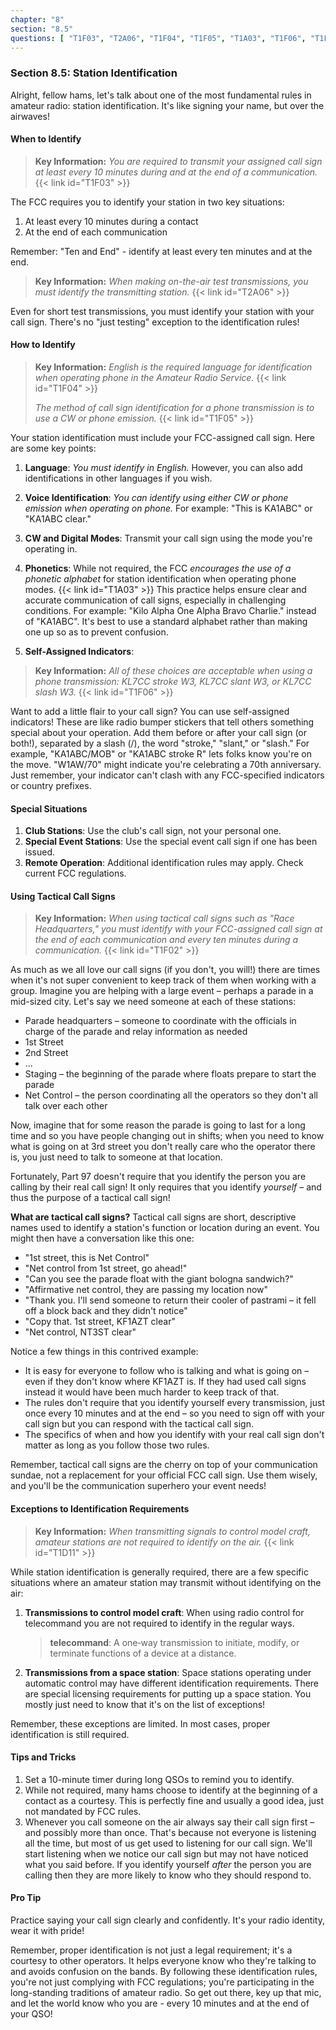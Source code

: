 ```yaml
---
chapter: "8"
section: "8.5"
questions: [ "T1F03", "T2A06", "T1F04", "T1F05", "T1A03", "T1F06", "T1F02", "T1D11" ]
---
```


### Section 8.5: Station Identification

Alright, fellow hams, let's talk about one of the most fundamental rules in amateur radio: station identification. It's like signing your name, but over the airwaves!

#### When to Identify

> **Key Information:** *You are required to transmit your assigned call sign at least every 10 minutes during and at the end of a communication.* {{< link id="T1F03" >}}

The FCC requires you to identify your station in two key situations:
1. At least every 10 minutes during a contact
2. At the end of each communication

Remember: "Ten and End" - identify at least every ten minutes and at the end.

> **Key Information:** *When making on-the-air test transmissions, you must identify the transmitting station.* {{< link id="T2A06" >}}

Even for short test transmissions, you must identify your station with your call sign. There's no "just testing" exception to the identification rules!

#### How to Identify

> **Key Information:** *English is the required language for identification when operating phone in the Amateur Radio Service.* {{< link id="T1F04" >}}
>
> *The method of call sign identification for a phone transmission is to use a CW or phone emission.* {{< link id="T1F05" >}}

Your station identification must include your FCC-assigned call sign. Here are some key points:

1. **Language**: *You must identify in English.* However, you can also add identifications in other languages if you wish.

2. **Voice Identification**: *You can identify using either CW or phone emission when operating on phone.* For example: "This is KA1ABC" or "KA1ABC clear."

3. **CW and Digital Modes**: Transmit your call sign using the mode you're operating in.

4. **Phonetics**: While not required, the FCC *encourages the use of a phonetic alphabet* for station identification when operating phone modes. {{< link id="T1A03" >}} This practice helps ensure clear and accurate communication of call signs, especially in challenging conditions. For example: "Kilo Alpha One Alpha Bravo Charlie." instead of "KA1ABC". It's best to use a standard alphabet rather than making one up so as to prevent confusion.

5. **Self-Assigned Indicators**: 

> **Key Information:** *All of these choices are acceptable when using a phone transmission: KL7CC stroke W3, KL7CC slant W3, or KL7CC slash W3.* {{< link id="T1F06" >}}

Want to add a little flair to your call sign? You can use self-assigned indicators! These are like radio bumper stickers that tell others something special about your operation. Add them before or after your call sign (or both!), separated by a slash (/), the word "stroke," "slant," or "slash." For example, "KA1ABC/MOB" or "KA1ABC stroke R" lets folks know you're on the move. "W1AW/70" might indicate you're celebrating a 70th anniversary. Just remember, your indicator can't clash with any FCC-specified indicators or country prefixes.

#### Special Situations

1. **Club Stations**: Use the club's call sign, not your personal one.
2. **Special Event Stations**: Use the special event call sign if one has been issued.
3. **Remote Operation**: Additional identification rules may apply. Check current FCC regulations.

#### Using Tactical Call Signs

> **Key Information:** *When using tactical call signs such as "Race Headquarters," you must identify with your FCC-assigned call sign at the end of each communication and every ten minutes during a communication.* {{< link id="T1F02" >}}

As much as we all love our call signs (if you don't, you will!) there are times when it's not super convenient to keep track of them when working with a group. Imagine you are helping with a large event – perhaps a parade in a mid-sized city. Let's say we need someone at each of these stations:

* Parade headquarters – someone to coordinate with the officials in charge of the parade and relay information as needed
* 1st Street
* 2nd Street
* ...
* Staging – the beginning of the parade where floats prepare to start the parade
* Net Control – the person coordinating all the operators so they don't all talk over each other

Now, imagine that for some reason the parade is going to last for a long time and so you have people changing out in shifts; when you need to know what is going on at 3rd street you don't really care who the operator there is, you just need to talk to someone at that location.

Fortunately, Part 97 doesn't require that you identify the person you are calling by their real call sign! It only requires that you identify *yourself* – and thus the purpose of a tactical call sign!

**What are tactical call signs?**
Tactical call signs are short, descriptive names used to identify a station's function or location during an event. You might then have a conversation like this one:

* "1st street, this is Net Control"
* "Net control from 1st street, go ahead!"
* "Can you see the parade float with the giant bologna sandwich?"
* "Affirmative net control, they are passing my location now"
* "Thank you. I'll send someone to return their cooler of pastrami – it fell off a block back and they didn't notice"
* "Copy that. 1st street, KF1AZT clear"
* "Net control, NT3ST clear"

Notice a few things in this contrived example:

* It is easy for everyone to follow who is talking and what is going on – even if they don't know where KF1AZT is. If they had used call signs instead it would have been much harder to keep track of that.
* The rules don't require that you identify yourself every transmission, just once every 10 minutes and at the end – so you need to sign off with your call sign but you can respond with the tactical call sign.
* The specifics of when and how you identify with your real call sign don't matter as long as you follow those two rules.

Remember, tactical call signs are the cherry on top of your communication sundae, not a replacement for your official FCC call sign. Use them wisely, and you'll be the communication superhero your event needs!

#### Exceptions to Identification Requirements

> **Key Information:** *When transmitting signals to control model craft, amateur stations are not required to identify on the air.* {{< link id="T1D11" >}}

While station identification is generally required, there are a few specific situations where an amateur station may transmit without identifying on the air:

1. **Transmissions to control model craft**: When using radio control for telecommand you are not required to identify in the regular ways. 
   > **telecommand**: A one‐way transmission to initiate, modify, or terminate functions of a device at a 
distance.

2. **Transmissions from a space station**: Space stations operating under automatic control may have different identification requirements. There are special licensing requirements for putting up a space station. You mostly just need to know that it's on the list of exceptions!

Remember, these exceptions are limited. In most cases, proper identification is still required.

#### Tips and Tricks

1. Set a 10-minute timer during long QSOs to remind you to identify.
2. While not required, many hams choose to identify at the beginning of a contact as a courtesy. This is perfectly fine and usually a good idea, just not mandated by FCC rules.
3. Whenever you call someone on the air always say their call sign first – and possibly more than once. That's because not everyone is listening all the time, but most of us get used to listening for our call sign. We'll start listening when we notice our call sign but may not have noticed what you said before. If you identify yourself *after* the person you are calling then they are more likely to know who they should respond to.

#### Pro Tip

Practice saying your call sign clearly and confidently. It's your radio identity, wear it with pride!

Remember, proper identification is not just a legal requirement; it's a courtesy to other operators. It helps everyone know who they're talking to and avoids confusion on the bands. By following these identification rules, you're not just complying with FCC regulations; you're participating in the long-standing traditions of amateur radio. So get out there, key up that mic, and let the world know who you are - every 10 minutes and at the end of your QSO!
